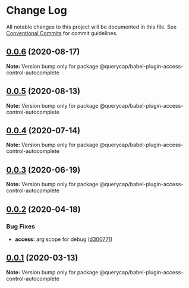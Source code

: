 # Change Log

All notable changes to this project will be documented in this file.
See [Conventional Commits](https://conventionalcommits.org) for commit guidelines.

## [0.0.6](https://github.com/querycap/webappkit/compare/@querycap/babel-plugin-access-control-autocomplete@0.0.5...@querycap/babel-plugin-access-control-autocomplete@0.0.6) (2020-08-17)

**Note:** Version bump only for package @querycap/babel-plugin-access-control-autocomplete





## [0.0.5](https://github.com/querycap/webappkit/compare/@querycap/babel-plugin-access-control-autocomplete@0.0.3...@querycap/babel-plugin-access-control-autocomplete@0.0.5) (2020-08-13)

**Note:** Version bump only for package @querycap/babel-plugin-access-control-autocomplete





## [0.0.4](https://github.com/querycap/webappkit/compare/@querycap/babel-plugin-access-control-autocomplete@0.0.3...@querycap/babel-plugin-access-control-autocomplete@0.0.4) (2020-07-14)

**Note:** Version bump only for package @querycap/babel-plugin-access-control-autocomplete





## [0.0.3](https://github.com/querycap/webappkit/compare/@querycap/babel-plugin-access-control-autocomplete@0.0.2...@querycap/babel-plugin-access-control-autocomplete@0.0.3) (2020-06-19)

**Note:** Version bump only for package @querycap/babel-plugin-access-control-autocomplete





## [0.0.2](https://github.com/querycap/webappkit/compare/@querycap/babel-plugin-access-control-autocomplete@0.0.1...@querycap/babel-plugin-access-control-autocomplete@0.0.2) (2020-04-18)


### Bug Fixes

* **access:** arg scope for debug ([d300771](https://github.com/querycap/webappkit/commit/d300771092b34600d01b76a11e8f07e72111bc12))





## [0.0.1](https://github.com/querycap/webappkit/compare/@querycap/babel-plugin-access-control-autocomplete@0.0.0...@querycap/babel-plugin-access-control-autocomplete@0.0.1) (2020-03-13)

**Note:** Version bump only for package @querycap/babel-plugin-access-control-autocomplete
